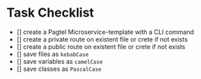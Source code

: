 # Task Checklist

- [] create a Pagtel Microservice-template with a CLI command
- [] create a private route on existent file or crete if not exists
- [] create a public route on existent file or crete if not exists
- [] save files as `kebabCase`
- [] save variables as `camelCase`
- [] save classes as `PascalCase`